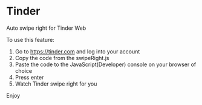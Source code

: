 # Tinder

Auto swipe right for Tinder Web

To use this feature:
1. Go to https://tinder.com and log into your account
1. Copy the code from the swipeRight.js 
2. Paste the code to the JavaScript(Developer) console on your browser of choice 
3. Press enter
4. Watch Tinder swipe right for you

Enjoy

<a href="https://odditymall.com/includes/content/tinda-finger-automatic-tinder-swiping-robot-thumb.gif"></a>
